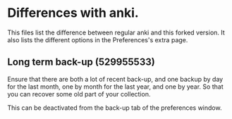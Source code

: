 # Differences with anki.
This files list the difference between regular anki and this forked
version. It also lists the different options in the Preferences's extra page.

## Long term back-up (529955533)
Ensure that there are both a lot of recent back-up, and one backup by
day for the last month, one by month for the last year, and one by
year. So that you can recover some old part of your collection.

This can be deactivated from the back-up tab of the preferences window.
